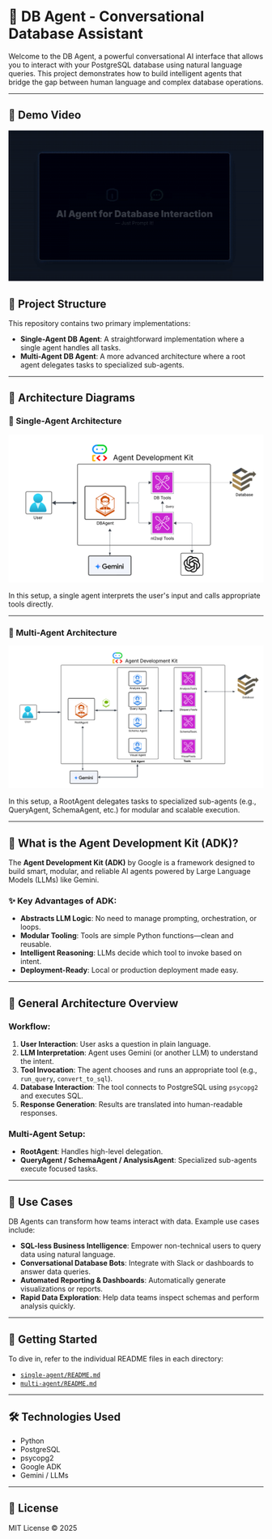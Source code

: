 # 🤖 DB Agent - Conversational Database Assistant

Welcome to the DB Agent, a powerful conversational AI interface that allows you to interact with your PostgreSQL database using natural language queries. This project demonstrates how to build intelligent agents that bridge the gap between human language and complex database operations.

---


## 🎥 Demo Video

![Watch the demo](assets/demo.gif)


## 🧰 Project Structure

This repository contains two primary implementations:

- **Single-Agent DB Agent**: A straightforward implementation where a single agent handles all tasks.
- **Multi-Agent DB Agent**: A more advanced architecture where a root agent delegates tasks to specialized sub-agents.


---

## 🧠 Architecture Diagrams

### 🧩 Single-Agent Architecture

![Single-Agent Architecture](./assets/single_agent_architecture.png)

In this setup, a single agent interprets the user's input and calls appropriate tools directly.

---

### 🧪 Multi-Agent Architecture

![Multi-Agent Architecture](./assets/multi_agent_architecture.png)



In this setup, a RootAgent delegates tasks to specialized sub-agents (e.g., QueryAgent, SchemaAgent, etc.) for modular and scalable execution.

---

## 🔧 What is the Agent Development Kit (ADK)?

The **Agent Development Kit (ADK)** by Google is a framework designed to build smart, modular, and reliable AI agents powered by Large Language Models (LLMs) like Gemini.

### ✨ Key Advantages of ADK:
- **Abstracts LLM Logic**: No need to manage prompting, orchestration, or loops.
- **Modular Tooling**: Tools are simple Python functions—clean and reusable.
- **Intelligent Reasoning**: LLMs decide which tool to invoke based on intent.
- **Deployment-Ready**: Local or production deployment made easy.

---

## 🧠 General Architecture Overview

### Workflow:
1. **User Interaction**: User asks a question in plain language.
2. **LLM Interpretation**: Agent uses Gemini (or another LLM) to understand the intent.
3. **Tool Invocation**: The agent chooses and runs an appropriate tool (e.g., `run_query`, `convert_to_sql`).
4. **Database Interaction**: The tool connects to PostgreSQL using `psycopg2` and executes SQL.
5. **Response Generation**: Results are translated into human-readable responses.

### Multi-Agent Setup:
- **RootAgent**: Handles high-level delegation.
- **QueryAgent / SchemaAgent / AnalysisAgent**: Specialized sub-agents execute focused tasks.

---

## 🚀 Use Cases

DB Agents can transform how teams interact with data. Example use cases include:

- **SQL-less Business Intelligence**: Empower non-technical users to query data using natural language.
- **Conversational Database Bots**: Integrate with Slack or dashboards to answer data queries.
- **Automated Reporting & Dashboards**: Automatically generate visualizations or reports.
- **Rapid Data Exploration**: Help data teams inspect schemas and perform analysis quickly.

---

## 📂 Getting Started

To dive in, refer to the individual README files in each directory:

- [`single-agent/README.md`](./db_agent/DB_Agent_Single_Agent_README.md)
- [`multi-agent/README.md`](./db_multi_agent/DB_Agent_Multi_Agent_README.md)

---

## 🛠 Technologies Used
- Python
- PostgreSQL
- psycopg2
- Google ADK
- Gemini / LLMs

---

## 📄 License

MIT License © 2025
